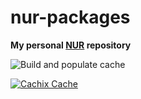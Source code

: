 # nur-packages

**My personal [NUR](https://github.com/nix-community/NUR) repository**

![Build and populate cache](https://github.com/zincentimeter/nur/workflows/Build%20and%20populate%20cache/badge.svg)

[![Cachix Cache](https://img.shields.io/badge/cachix-zincentimeter-blue.svg)](https://zincentimeter.cachix.org)
